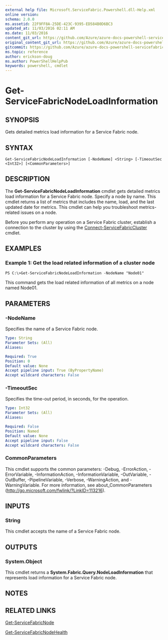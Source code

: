 ```yaml
---
external help file: Microsoft.ServiceFabric.Powershell.dll-Help.xml
online version:
schema: 2.0.0
ms.assetid: 22F9FF8A-25DE-423C-9395-ED584B0D6BC3
updated_at: 11/03/2016 02:11 AM
ms.date: 11/03/2016
content_git_url: https://github.com/Azure/azure-docs-powershell-servicefabric/blob/master/Service-Fabric-cmdlets/ServiceFabric/vlatest/Get-ServiceFabricNodeLoadInformation.md
original_content_git_url: https://github.com/Azure/azure-docs-powershell-servicefabric/blob/master/Service-Fabric-cmdlets/ServiceFabric/vlatest/Get-ServiceFabricNodeLoadInformation.md
gitcommit: https://github.com/Azure/azure-docs-powershell-servicefabric/blob/a04d7fb81ddb4ca19a8c0101c71d7745ad5e082a
ms.topic: reference
author: erickson-doug
ms.author: PowerShellHelpPub
keywords: powershell, cmdlet
---
```


# Get-ServiceFabricNodeLoadInformation

## SYNOPSIS
Gets detailed metrics load information for a Service Fabric node.

## SYNTAX

```
Get-ServiceFabricNodeLoadInformation [-NodeName] <String> [-TimeoutSec <Int32>] [<CommonParameters>]
```

## DESCRIPTION
The **Get-ServiceFabricNodeLoadInformation** cmdlet gets detailed metrics load information for a Service Fabric node.
Specify a node by name.
This cmdlet returns a list of metrics that includes the name, load, and the last updated date for metrics.
This cmdlet can help you troubleshoot metrics-related issues on a node.

Before you perform any operation on a Service Fabric cluster, establish a connection to the cluster by using the [Connect-ServiceFabricCluster](./Connect-ServiceFabricCluster.md) cmdlet.

## EXAMPLES

### Example 1: Get the load related information of a cluster node
```
PS C:\>Get-ServiceFabricNodeLoadInformation -NodeName "Node01"
```

This command gets the load related information of all metrics on a node named Node01.

## PARAMETERS

### -NodeName
Specifies the name of a Service Fabric node.

```yaml
Type: String
Parameter Sets: (All)
Aliases:

Required: True
Position: 0
Default value: None
Accept pipeline input: True (ByPropertyName)
Accept wildcard characters: False
```

### -TimeoutSec
Specifies the time-out period, in seconds, for the operation.

```yaml
Type: Int32
Parameter Sets: (All)
Aliases:

Required: False
Position: Named
Default value: None
Accept pipeline input: False
Accept wildcard characters: False
```

### CommonParameters
This cmdlet supports the common parameters: -Debug, -ErrorAction, -ErrorVariable, -InformationAction, -InformationVariable, -OutVariable, -OutBuffer, -PipelineVariable, -Verbose, -WarningAction, and -WarningVariable. For more information, see about_CommonParameters (http://go.microsoft.com/fwlink/?LinkID=113216).

## INPUTS

### String
This cmdlet accepts the name of a Service Fabric node.

## OUTPUTS

### System.Object
This cmdlet returns a **System.Fabric.Query.NodeLoadInformation** that represents load information for a Service Fabric node.

## NOTES

## RELATED LINKS

[Get-ServiceFabricNode](./Get-ServiceFabricNode.md)

[Get-ServiceFabricNodeHealth](./Get-ServiceFabricNodeHealth.md)
